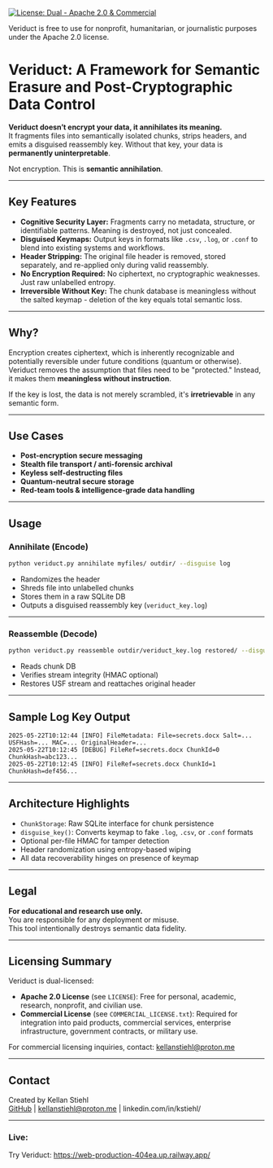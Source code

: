 [![License: Dual - Apache 2.0 & Commercial](https://img.shields.io/badge/license-Apache%202.0%20%26%20Commercial-blue.svg)](LICENSE)

Veriduct is free to use for nonprofit, humanitarian, or journalistic purposes under the Apache 2.0 license.

# Veriduct: A Framework for Semantic Erasure and Post-Cryptographic Data Control

**Veriduct doesn’t encrypt your data, it annihilates its meaning.**  
It fragments files into semantically isolated chunks, strips headers, and emits a disguised reassembly key. Without that key, your data is **permanently uninterpretable**.

Not encryption. This is **semantic annihilation**.

---

## Key Features

- **Cognitive Security Layer:** Fragments carry no metadata, structure, or identifiable patterns. Meaning is destroyed, not just concealed.
- **Disguised Keymaps:** Output keys in formats like `.csv`, `.log`, or `.conf` to blend into existing systems and workflows.
- **Header Stripping:** The original file header is removed, stored separately, and re-applied only during valid reassembly.
- **No Encryption Required:** No ciphertext, no cryptographic weaknesses. Just raw unlabelled entropy.
- **Irreversible Without Key:** The chunk database is meaningless without the salted keymap - deletion of the key equals total semantic loss.

---

## Why?

Encryption creates ciphertext, which is inherently recognizable and potentially reversible under future conditions (quantum or otherwise). Veriduct removes the assumption that files need to be "protected." Instead, it makes them **meaningless without instruction**.

If the key is lost, the data is not merely scrambled, it's **irretrievable** in any semantic form.

---

## Use Cases

- **Post-encryption secure messaging**
- **Stealth file transport / anti-forensic archival**
- **Keyless self-destructing files**
- **Quantum-neutral secure storage**
- **Red-team tools & intelligence-grade data handling**

---

## Usage

### Annihilate (Encode)

```bash
python veriduct.py annihilate myfiles/ outdir/ --disguise log
```

- Randomizes the header
- Shreds file into unlabelled chunks
- Stores them in a raw SQLite DB
- Outputs a disguised reassembly key (`veriduct_key.log`)

---

### Reassemble (Decode)

```bash
python veriduct.py reassemble outdir/veriduct_key.log restored/ --disguise log
```

- Reads chunk DB
- Verifies stream integrity (HMAC optional)
- Restores USF stream and reattaches original header

---

## Sample Log Key Output

```
2025-05-22T10:12:44 [INFO] FileMetadata: File=secrets.docx Salt=... USFHash=... MAC=... OriginalHeader=...
2025-05-22T10:12:45 [DEBUG] FileRef=secrets.docx ChunkId=0 ChunkHash=abc123...
2025-05-22T10:12:45 [INFO] FileRef=secrets.docx ChunkId=1 ChunkHash=def456...
```

---

## Architecture Highlights

- `ChunkStorage`: Raw SQLite interface for chunk persistence
- `disguise_key()`: Converts keymap to fake `.log`, `.csv`, or `.conf` formats
- Optional per-file HMAC for tamper detection
- Header randomization using entropy-based wiping
- All data recoverability hinges on presence of keymap

---

## Legal

**For educational and research use only.**  
You are responsible for any deployment or misuse.  
This tool intentionally destroys semantic data fidelity.

---

## Licensing Summary

Veriduct is dual-licensed:

- **Apache 2.0 License** (see `LICENSE`): Free for personal, academic, research, nonprofit, and civilian use.
- **Commercial License** (see `COMMERCIAL_LICENSE.txt`): Required for integration into paid products, commercial services, enterprise infrastructure, government contracts, or military use.

For commercial licensing inquiries, contact: kellanstiehl@proton.me

---

## Contact

Created by Kellan Stiehl  
[GitHub](https://github.com/repapermunky) | kellanstiehl@proton.me | linkedin.com/in/kstiehl/

---

### Live:
Try Veriduct: https://web-production-404ea.up.railway.app/
